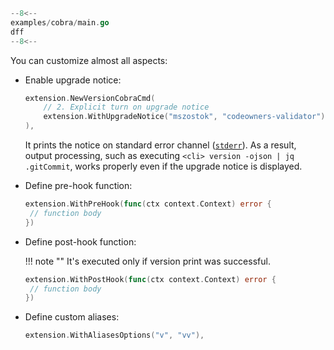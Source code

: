```go hl_lines="19-20"
--8<--
examples/cobra/main.go
dff
--8<--
```

You can customize almost all aspects:

- Enable upgrade notice:

  ```go
  extension.NewVersionCobraCmd(
      // 2. Explicit turn on upgrade notice
      extension.WithUpgradeNotice("mszostok", "codeowners-validator"),
  ),
  ```

  It prints the notice on standard error channel ([`stderr`](<https://en.wikipedia.org/wiki/Standard_streams#Standard_error_(stderr)>)). As a result, output processing, such as executing `<cli> version -ojson | jq .gitCommit`, works properly even if the upgrade notice is displayed.

- Define pre-hook function:

  ```go
  extension.WithPreHook(func(ctx context.Context) error {
   // function body
  })
  ```

- Define post-hook function:

  !!! note ""
  It's executed only if version print was successful.

  ```go
  extension.WithPostHook(func(ctx context.Context) error {
   // function body
  })
  ```

- Define custom aliases:

  ```go
  extension.WithAliasesOptions("v", "vv"),
  ```
